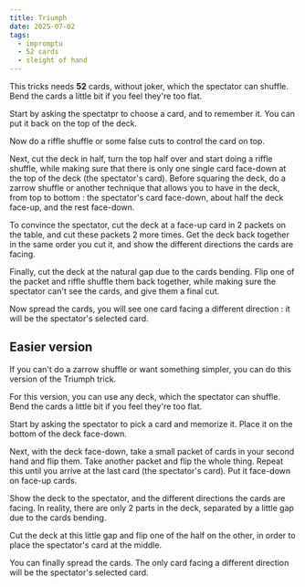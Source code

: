 ```yaml
---
title: Triumph
date: 2025-07-02
tags:
  - impromptu
  - 52 cards
  - sleight of hand
---
```


This tricks needs **52** cards, without joker, which the spectator can shuffle.
Bend the cards a little bit if you feel they're too flat.

Start by asking the spectatpr to choose a card, and to remember it. You can put
it back on the top of the deck.

Now do a riffle shuffle or some false cuts to control the card on top.

Next, cut the deck in half, turn the top half over and start doing a riffle
shuffle, while making sure that there is only one single card face-down at the
top of the deck (the spectator's card). Before squaring the deck, do a zarrow
shuffle or another technique that allows you to have in the deck, from top to
bottom : the spectator's card face-down, about half the deck face-up, and the
rest face-down.

To convince the spectator, cut the deck at a face-up card in 2 packets on the
table, and cut these packets 2 more times. Get the deck back together in the
same order you cut it, and show the different directions the cards are facing.

Finally, cut the deck at the natural gap due to the cards bending. Flip one of
the packet and riffle shuffle them back together, while making sure the
spectator can't see the cards, and give them a final cut.

Now spread the cards, you will see one card facing a different direction : it
will be the spectator's selected card.

## Easier version

If you can't do a zarrow shuffle or want something simpler, you can do this
version of the Triumph trick.

For this version, you can use any deck, which the spectator can shuffle. Bend
the cards a little bit if you feel they're too flat.

Start by asking the spectator to pick a card and memorize it. Place it on the
bottom of the deck face-down.

Next, with the deck face-down, take a small packet of cards in your second hand
and flip them. Take another packet and flip the whole thing. Repeat this until
you arrive at the last card (the spectator's card). Put it face-down on face-up
cards.

Show the deck to the spectator, and the different directions the cards are
facing. In reality, there are only 2 parts in the deck, separated by a little
gap due to the cards bending.

Cut the deck at this little gap and flip one of the half on the other, in order
to place the spectator's card at the middle.

You can finally spread the cards. The only card facing a different direction
will be the spectator's selected card.
